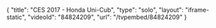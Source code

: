 {
    "title": "CES 2017 - Honda Uni-Cub",
    "type": "solo",
    "layout": "iframe-static",
    "videoId": "84824209",
    "url": "\/tvpembed\/84824209"
}